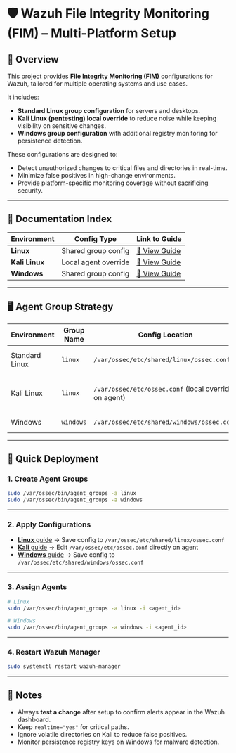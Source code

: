 # 🛡️ Wazuh File Integrity Monitoring (FIM) – Multi-Platform Setup

## 📖 Overview
This project provides **File Integrity Monitoring (FIM)** configurations for Wazuh, tailored for multiple operating systems and use cases.

It includes:
- **Standard Linux group configuration** for servers and desktops.
- **Kali Linux (pentesting) local override** to reduce noise while keeping visibility on sensitive changes.
- **Windows group configuration** with additional registry monitoring for persistence detection.

These configurations are designed to:
- Detect unauthorized changes to critical files and directories in real-time.
- Minimize false positives in high-change environments.
- Provide platform-specific monitoring coverage without sacrificing security.


---

## 📂 Documentation Index

| Environment    | Config Type       | Link to Guide |
|----------------|------------------|---------------|
| **Linux**      | Shared group config | [📄 View Guide](Linux/README.md) |
| **Kali Linux** | Local agent override | [📄 View Guide](Linux/kali/README.md) |
| **Windows**    | Shared group config | [📄 View Guide](windows/README.md) |

---

## 🖥 Agent Group Strategy

| Environment    | Group Name | Config Location                                      | Notes |
|----------------|-----------|------------------------------------------------------|-------|
| Standard Linux | `linux`   | `/var/ossec/etc/shared/linux/ossec.conf`              | Same config for all Linux servers/desktops |
| Kali Linux     | `linux`   | `/var/ossec/etc/ossec.conf` (local override on agent) | Avoids creating extra group, tuned for pentesting |
| Windows        | `windows` | `/var/ossec/etc/shared/windows/ossec.conf`            | Includes registry key monitoring |

---

## 🚀 Quick Deployment

### **1. Create Agent Groups**
```bash
sudo /var/ossec/bin/agent_groups -a linux
sudo /var/ossec/bin/agent_groups -a windows
````

---

### **2. Apply Configurations**

* [**Linux** guide](Linux/README.md) → Save config to `/var/ossec/etc/shared/linux/ossec.conf`
* [**Kali** guide](Linux/kali/README.md) → Edit   `/var/ossec/etc/ossec.conf` directly on agent
* [**Windows** guide](Windows/README.md) → Save config to `/var/ossec/etc/shared/windows/ossec.conf`

---

### **3. Assign Agents**

```bash
# Linux
sudo /var/ossec/bin/agent_groups -a linux -i <agent_id>

# Windows
sudo /var/ossec/bin/agent_groups -a windows -i <agent_id>
```

---

### **4. Restart Wazuh Manager**

```bash
sudo systemctl restart wazuh-manager
```

---

## 📌 Notes

* Always **test a change** after setup to confirm alerts appear in the Wazuh dashboard.
* Keep `realtime="yes"` for critical paths.
* Ignore volatile directories on Kali to reduce false positives.
* Monitor persistence registry keys on Windows for malware detection.
